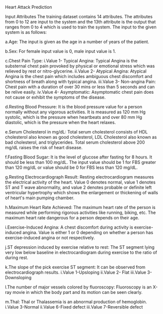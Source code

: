 Heart Attack Prediction

Input Attributes
The training dataset contains 14 attributes. The attributes from 0 to 12 are input to the system and the 13th attribute is the output that ranges from 0 to 4 which is used to train the system. The input to the given system is as follows:

a.Age: The input is given as the age in a number of years of the patient.

b.Sex: For female input value is 0, male input value is 1.

c.Chest Pain Type: 
  i.Value 1- Typical Angina: Typical Angina is the substernal chest pain provoked by physical or emotional stress which was relieved by   rest or nitro-glycerine.
  ii.Value 2- Atypical Angina: Atypical Angina is the chest pain which includes ambiguous chest discomfort and shortness of breath along    with typical angina.
  iii.Value 3- Non-angina Pain: Chest pain with a duration of over 30 mins or less than 5 seconds and can be relive easily.
  iv.Value 4- Asymptomatic: Asymptomatic chest pain does not cause or exhibit the symptoms of the disease.
  
d.Resting Blood Pressure: It is the blood pressure value for a person normally without any vigorous activities. It is measured as 120 mm Hg systolic, which is the pressure when heartbeats and over 80 mm Hg diastolic, which is the pressure when the heart relaxes.

e.Serum Cholesterol in mg/dL: Total serum cholesterol consists of HDL cholesterol also known as good cholesterol, LDL Cholesterol also known as bad cholesterol, and triglycerides. Total serum cholesterol above 200 mg/dL raises the risk of heart disease.

f.Fasting Blood Sugar: It is the level of glucose after fasting for 8 hours. It should be less than 100 mg/dL. The input value should be 1 for FBS greater than 120 mg/dL or value should be 0 for FBS less than 120 mg/dL.

g.Resting Electrocardiograph Result:  Resting electrocardiogram measures the electrical activity of the heart. Value 0 denotes normal, value 1 denotes ST and T wave abnormality, and value 2 denotes probable or definite left ventricular hypertrophy which shows the enlargement or thickening of walls of heart's main pumping chamber.

h.Maximum Heart Rate Achieved: The maximum heart rate of the person is measured while performing rigorous activities like running, biking, etc. The maximum heart rate dangerous for a person depends on their age.

i.Exercise-Induced Angina: A chest discomfort during activity is exercise-induced angina. Value is either 1 or 0 depending on whether a person has exercise-induced angina or not respectively.

j.ST depression induced by exercise relative to rest:  The ST segment lying very low below baseline in electrocardiogram during exercise to the ratio of during rest.

k.The slope of the pick exercise ST segment: It can be observed from electrocardiograph results. 
  i.Value 1-Upsloping
  ii.Value 2- Flat
  iii.Value 3-Downsloping 
  
l.The number of major vessels colored by fluoroscopy: Fluoroscopy is an X-ray movie in which the body part and its motion can be seen clearly.

m.Thal: Thal or Thalassemia is an abnormal production of hemoglobin. 
  i.Value 3-Normal 
  ii.Value 6-Fixed defect
  iii.Value 7-Reversible defect
